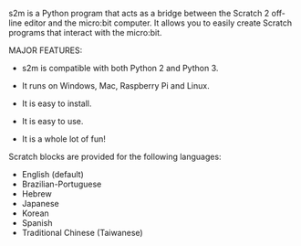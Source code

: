 
s2m is a Python program that acts as a bridge between the Scratch 2 off-line editor
 and the micro:bit computer. It allows you to easily create Scratch programs that interact with the micro:bit.

MAJOR FEATURES:

* s2m is compatible with both Python 2 and Python 3.

* It runs on Windows, Mac, Raspberry Pi and Linux.

* It is easy to install.

* It is easy to use.

* It is a whole lot of fun!

Scratch blocks are provided for the following languages:

* English (default)
* Brazilian-Portuguese
* Hebrew
* Japanese
* Korean
* Spanish
* Traditional Chinese (Taiwanese)


